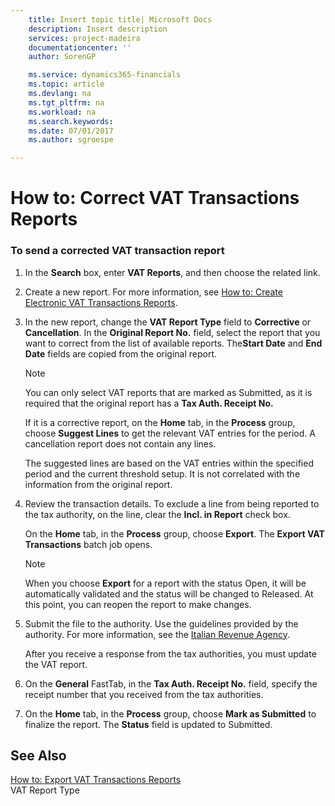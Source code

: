 ```yaml
---
    title: Insert topic title| Microsoft Docs
    description: Insert description
    services: project-madeira
    documentationcenter: ''
    author: SorenGP

    ms.service: dynamics365-financials
    ms.topic: article
    ms.devlang: na
    ms.tgt_pltfrm: na
    ms.workload: na
    ms.search.keywords:
    ms.date: 07/01/2017
    ms.author: sgroespe

---
```

# How to: Correct VAT Transactions Reports
### To send a corrected VAT transaction report  
  
1.  In the **Search** box, enter **VAT Reports**, and then choose the related link.  
  
2.  Create a new report. For more information, see [How to: Create Electronic VAT Transactions Reports](../how-to-create-electronic-vat-transactions-reports.md).  
  
3.  In the new report, change the **VAT Report Type** field to **Corrective** or **Cancellation**. In the **Original Report No.** field, select the report that you want to correct from the list of available reports. The**Start Date** and **End Date** fields are copied from the original report.  
  
    > [!NOTE]  
    >  You can only select VAT reports that are marked as Submitted, as it is required that the original report has a **Tax Auth. Receipt No.**  
    >   
    >  If it is a corrective report, on the **Home** tab, in the **Process** group, choose **Suggest Lines** to get the relevant VAT entries for the period. A cancellation report does not contain any lines.  
    >   
    >  The suggested lines are based on the VAT entries within the specified period and the current threshold setup. It is not correlated with the information from the original report.  
  
4.  Review the transaction details. To exclude a line from being reported to the tax authority, on the line, clear the **Incl. in Report** check box.  
  
     On the **Home** tab, in the **Process** group, choose **Export**. The **Export VAT Transactions** batch job opens.  
  
    > [!NOTE]  
    >  When you choose **Export** for a report with the status Open, it will be automatically validated and the status will be changed to Released. At this point, you can reopen the report to make changes.  
  
5.  Submit the file to the authority. Use the guidelines provided by the authority. For more information, see the [Italian Revenue Agency](http://go.microsoft.com/fwlink/?LinkID=206524).  
  
     After you receive a response from the tax authorities, you must update the VAT report.  
  
6.  On the **General** FastTab, in the **Tax Auth. Receipt No.** field, specify the receipt number that you received from the tax authorities.  
  
7.  On the **Home** tab, in the **Process** group, choose **Mark as Submitted** to finalize the report. The **Status** field is updated to Submitted.  
  
## See Also  
 [How to: Export VAT Transactions Reports](../how-to-export-vat-transactions-reports.md)   
 VAT Report Type